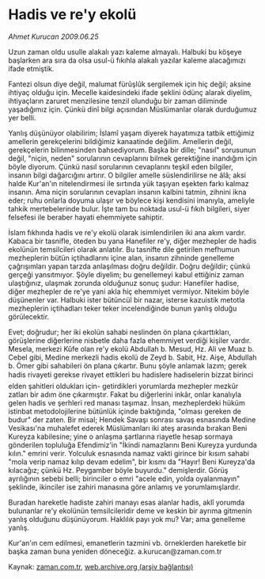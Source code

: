 # Hadis ve re'y ekolü

*Ahmet Kurucan 2009.06.25*

<tr><td class="metin" colspan="2" style="padding-top: 20px; padding-left: 5px; padding-right: 10px;">Uzun zaman oldu usulle alakalı yazı kaleme almayalı. Halbuki bu köşeye başlarken ara sıra da olsa usul-ü fıkıhla alakalı yazılar kaleme alacağımızı ifade etmiştik.</td></tr><tr><td class="metin" colspan="2" style="padding-top: 20px; padding-left: 5px; padding-right: 10px;"><p> Fantezi olsun diye değil, malumat fürûşlûk sergilemek için hiç değil; aksine ihtiyaç olduğu için. Mecelle kaidesindeki ifade şeklini ödünç alarak diyelim, ihtiyaçların zaruret menzilesine tenzil olunduğu bir zaman diliminde yaşadığımız için. Çünkü dinî bilgi açısından Müslümanlar olarak durduğumuz yer belli.
<p>Yanlış düşünüyor olabilirim; İslamî yaşam diyerek hayatımıza tatbik ettiğimiz amellerin gerekçelerini bildiğimiz kanaatinde değilim. Amellerin değil, gerekçelerin bilinmesinden bahsediyorum. Başka bir dille; "nasıl" sorusunun değil, "niçin, neden" sorularının cevaplarını bilmek gerektiğine inandığım için böyle diyorum. Çünkü nasıl sorularının cevaplarını teşkil eden bilgiler, insanın bilgi dağarcığını artırır. O bilgiler amelle süslendirilirse ne âlâ; aksi halde Kur'an'ın nitelendirmesi ile sırtında yük taşıyan eşekten farkı kalmaz insanın. Ama niçin sorularının cevapları insanın kalbini tatmin, zihnini ikna eder; ruhu onlarla doyuma ulaşır ve böylece kişi kendisini imanıyla, ameliyle tahkik mertebelerinde bulur. İşte tam bu noktada usul-ü fıkıh bilgileri, siyer felsefesi ile beraber hayati ehemmiyete sahiptir.
<p>İslam fıkhında hadis ve re'y ekolü olarak isimlendirilen iki ana akım vardır. Kabaca bir tasnifle, öteden bu yana Hanefiler re'y, diğer mezhepler de hadis ekolünün temsilcileri olarak anlatılır. Bu tasnifte dile getirilen mefhumun mezheplerin bütün içtihadlarını içine alan, insanın zihninde genelleme çağrışımları yapan tarzda anlaşılması doğru değildir. Doğru değildir; çünkü gerçeği yansıtmıyor. Şöyle diyelim; bu genellemeyi kabul ettiğiniz zaman ulaştığınız, ulaşmak zorunda olduğunuz sonuç şudur: Hanefiler hadise, diğer mezhepler de re'ye yani akla hiç ehemmiyet vermiyor. Nitekim böyle düşünenler var. Halbuki ister bütüncül bir nazar, isterse kazuistik metotla mezheplerin içtihadları teker teker incelendiğinde bunun yanlış olduğu görülecektir.
<p>Evet; doğrudur; her iki ekolün sahabi neslinden ön plana çıkarttıkları, görüşlerine diğerlerine nisbetle daha fazla ehemmiyet verdiği kişiler vardır. Mesela, merkezi Kûfe olan re'y ekolü Abdullah b. Mesud, Hz. Ali ve Muaz b. Cebel gibi, Medine merkezli hadis ekolü de Zeyd b. Sabit, Hz. Aişe, Abdullah b. Ömer gibi sahabileri ön plana çıkartır. Bunu şöyle anlamak lazım; gerek hadis rivayeti gerekse rivayet ettikleri bu hadislere hadiselerin bizzat birinci elden şahitleri oldukları için- getirdikleri yorumlarda mezhepler mezkûr zatları bir adım öne çıkarmıştır. Fakat bu diğerlerini inkâr, onlar kanalıyla gelen hadis ve şerhleri red manası taşımaz. İnsan, mezheplerdeki hüküm istinbat metodolojilerine bütünlük içinde baktığında, "olması gereken de budur" der zaten. Bir misal; Hendek Savaşı sonrası savaş esnasında Medine Vesikası'na muhalefet ederek Müslümanları iki ateş arasında bırakan Beni Kureyza kabilesine; yine o anlaşma şartlarına riayetle hesap sormaya gönderilen topluluğa Efendimiz'in "İkindi namazlarını Beni Kureyza yurdunda kılın." emrini verir. Yolculuk esnasında namaz vakti girince bir kısım sahabi "mola verip namaz kılıp devam edelim", bir kısmı da "Hayır! Beni Kureyza'da kılacağız; çünkü Hz. Peygamber böyle buyurdu." demişlerdir. Görüş ayrılığının sebebi belli; birinciler o emri "acele edin, yolda oyalanmayın" şeklinde, ikinciler ise zahiri manasına göre anlamış ve yorumlamışlardır.
<p>Buradan hareketle hadiste zahiri manayı esas alanlar hadis, aklî yorumda bulunanlar re'y ekolünün temsilcileridir deme ve keskin bir ayrıma gitmenin yanlış olduğunu düşünüyorum. Haklılık payı yok mu? Var; ama genelleme yanlış.
<p>Kur'an'ın cem edilmesi, emanetlerin tazmini vb. örneklerden hareketle bir başka zaman buna yeniden döneceğiz. a.kurucan@zaman.com.tr<br/></p></p></p></p></p></p></td></tr>

Kaynak: [zaman.com.tr](http://zaman.com.tr/yazar.do?yazino=862592), [web.archive.org (arşiv bağlantısı)](http://web.archive.org/web/20090629225153/http://www.zaman.com.tr:80/yazar.do?yazino=862592)
